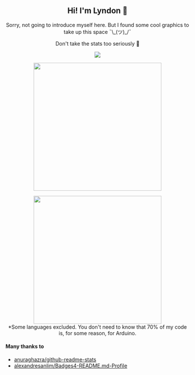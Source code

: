 <h2 align='center'>
  Hi! I'm Lyndon 👀
</h2>

<p align='center'>
  Sorry, not going to introduce myself here. But I found some cool graphics to take up this space ¯\_(ツ)_/¯
</p>

<p align='center'>
  Don't take the stats too seriously 🤣
</p>

<p align='center'>
  <a href="https://www.linkedin.com/in/lynshi/">
    <img src="https://img.shields.io/badge/linkedin-%230077B5.svg?&style=for-the-badge&logo=linkedin&logoColor=white" />
  </a>
</p>

<p align='center'>
  <a href="https://github-readme-stats.vercel.app/api?username=lynshi&count_private=true&show_icons=true&theme=radical"><img src="https://github-readme-stats.vercel.app/api?username=lynshi&count_private=true&show_icons=true&theme=radical" width="350" /></a>
</p>

<p align='center'>
  <a href="https://github-readme-stats.vercel.app/api/top-langs/?username=lynshi&theme=radical&count_private=true&hide=arduino,processing&custom_title=Most%20Used%20Languages*"><img src="https://github-readme-stats.vercel.app/api/top-langs/?username=lynshi&theme=radical&count_private=true&hide=arduino,processing&custom_title=Most%20Used%20Languages*" width="350" /></a>
  <br>
  *Some languages excluded. You don't need to know that 70% of my code is, for some reason, for Arduino.
</p>

#### Many thanks to
- [anuraghazra/github-readme-stats](https://github.com/anuraghazra/github-readme-stats)
- [alexandresanlim/Badges4-README.md-Profile](https://github.com/alexandresanlim/Badges4-README.md-Profile)
